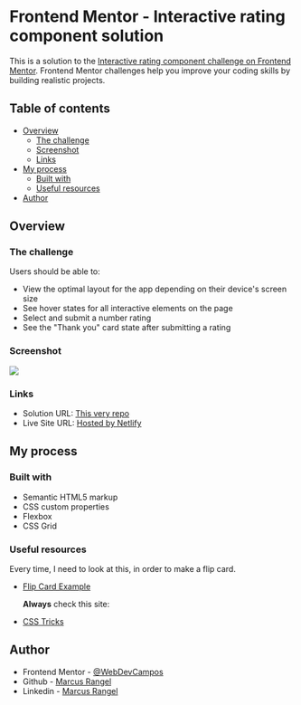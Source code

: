 # Frontend Mentor - Interactive rating component solution

This is a solution to the [Interactive rating component challenge on Frontend Mentor](https://www.frontendmentor.io/challenges/interactive-rating-component-koxpeBUmI). Frontend Mentor challenges help you improve your coding skills by building realistic projects.

## Table of contents

- [Overview](#overview)
  - [The challenge](#the-challenge)
  - [Screenshot](#screenshot)
  - [Links](#links)
- [My process](#my-process)
  - [Built with](#built-with)
  - [Useful resources](#useful-resources)
- [Author](#author)

## Overview

### The challenge

Users should be able to:

- View the optimal layout for the app depending on their device's screen size
- See hover states for all interactive elements on the page
- Select and submit a number rating
- See the "Thank you" card state after submitting a rating

### Screenshot

![](./screenshot.jpg)

### Links

- Solution URL: [This very repo](https://github.com/WebDevCampos/FrontEndMentor/tree/main/Rating%20Component%20FEMENTOR)
- Live Site URL: [Hosted by Netlify](https://ratingcomponentfementor.netlify.app/)

## My process

### Built with

- Semantic HTML5 markup
- CSS custom properties
- Flexbox
- CSS Grid

### Useful resources

Every time, I need to look at this, in order to make a flip card.

- [Flip Card Example](https://www.w3schools.com/howto/howto_css_flip_card.asp)

  **Always** check this site:

- [CSS Tricks](https://css-tricks.com/)

## Author

- Frontend Mentor - [@WebDevCampos](https://www.frontendmentor.io/profile/WebDevCampos)
- Github - [Marcus Rangel](https://github.com/WebDevCampos)
- Linkedin - [Marcus Rangel](https://www.linkedin.com/in/marcus-rangel-webdev/)
